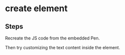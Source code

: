 # create element

## Steps

Recreate the JS code from the embedded Pen.

Then try customizing the text content inside the element.
